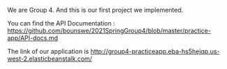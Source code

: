 We are Group 4. And this is our first project we implemented.

You can find the API Documentation : https://github.com/bounswe/2021SpringGroup4/blob/master/practice-app/API-docs.md 

The link of our application is http://group4-practiceapp.eba-hs5hejqp.us-west-2.elasticbeanstalk.com/

